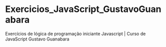 # Exercicios_JavaScript_GustavoGuanabara
Exercícios de lógica de programação iniciante Javascript | Curso de JavaScript Gustavo Guanabara

